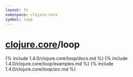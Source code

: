 ```yaml
---
layout: fn
namespace: clojure.core
symbol: loop
---
```


# [clojure.core](../)/loop

{% include 1.4.0/clojure.core/loop/docs.md %}
{% include 1.4.0/clojure.core/loop/examples.md %}
{% include 1.4.0/clojure.core/loop/src.md %}

